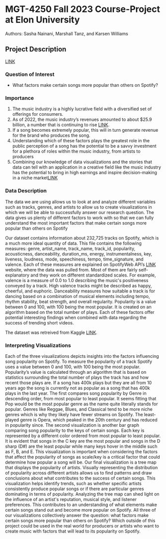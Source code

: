 # MGT-4250 Fall 2023 Course-Project at Elon University
Authors: Sasha Nainani, Marshall Tanz, and Karsen Williams

## Project Description
[LINK](https://public.tableau.com/authoring/DVS_Final/Dashboard1#1)
### Question of Interest
- What factors make certain songs more popular than others on Spotify?

### Importance
1. The music industry is a highly lucrative field with a diversified set of offerings for consumers.
2. As of 2022, the music industry’s revenues amounted to about $25.9 billion, a number that is continuing to rise [LINK](https://www.ft.com/content/89b30d4b-cd30-4dea-a0e8-0a41f2ce802c).
3.  If a song becomes extremely popular, this will in turn generate revenue for the brand who produces the song.
4.  Understanding which of these factors plays the greatest role in the public perception of a song has the potential to be a savvy investment for a plethora of roles within the music industry, from artists to producers
5.  Combining our knowledge of data visualizations and the stories that data can tell with an application in a creative field like the music industry has the potential to bring in high earnings and inspire decision-making in a niche market[LINK](https://onlinelibrary.wiley.com/doi/10.1111/isj.12369?af=R)

### Data Description
The data we are using allows us to look at and analyze different variables such as tracks, genres, and artists to allow us to create visualizations in which we will be able to successfully answer our research question. The data gives us plenty of different factors to work with so that we can fully understand the most important factors that make certain songs more popular than others on Spotify

Our dataset contains information about 232,725 tracks on Spotify, which is a much more ideal quantity of data. This file contains the following measures: genre, artist_name, track_name, track_id, popularity, acousticness, danceability, duration_ms, energy, instrumentalness, key, liveness, loudness, mode, speechiness, tempo, time_signature, and valence. Each of these measures are explained on SpotifyWeb API’s [LINK](https://developer.spotify.com/documentation/web-api) website, where the data was pulled from. Most of them are fairly self-explanatory and they work on different standardized scales. For example, valence is a measure of 0.0 to 1.0 describing the music's positiveness conveyed by a track. High valence tracks might be described as happy, cheerful, and euphoric. Danceability measures how suitable a track is for dancing based on a combination of musical elements including tempo, rhythm stability, beat strength, and overall regularity. Popularity is a value between 0 and 100, with 100 being the most popular. It is created on an algorithm based on the total number of plays. Each of these factors offer potential interesting findings when combined with data regarding the success of trending short videos.

The dataset was retreived from Kaggle [LINK](https://www.kaggle.com/datasets/zaheenhamidani/ultimate-spotify-tracks-db). 

### Interpreting Visualizations
Each of the three visualizations depicts insights into the factors influencing song popularity on Spotify. To measure the popularity of a track Spotify uses a value between 0 and 100, with 100 being the most popular. Popularity’s value is calculated through an algorithm that is based on statistics surrounding the total number of plays the track has and how recent those plays are. If a song has 400k plays but they are all from 10 years ago the song is currently not as popular as a song that has 400k plays in the last year. The first compares song popularity by Genre in descending order, from most popular to least popular. It seems fitting that Pop would be the most popular genre as the name quite literally stands for popular. Genres like Reggae, Blues, and Classical tend to be more niche genres which is why they likely have fewer streams on Spotify. The least-played genre is Opera, which peaked in the 20th century and has reduced in popularity since.
The second visualization is another bar graph comparing song popularity to the keys of certain songs. Each key is represented by a different color ordered from most popular to least popular. It is evident that songs in the C key are the most popular and songs in the D sharp (D#) are the least popular while many keys hover in the middle such as F, B, and E. This visualization is important when considering the factors that affect the popularity of songs as scale/key is a critical factor that could determine how popular a song will be.
Our final visualization is a tree map that displays the popularity of artists. Visually representing the distribution of popularity across different artists allows us to find patterns and draw conclusions about what contributes to the success of certain songs. This visualization helps identify trends, such as whether specific artists consistently produce popular songs or if there are particular genres dominating in terms of popularity. Analyzing the tree map can shed light on the influence of an artist's reputation, musical style, and listener preferences.
This contributes to an understanding of what elements make certain songs stand out and become more popular on Spotify. All three of our visualizations collectively answer the question: what factors make certain songs more popular than others on Spotify? Which outside of this project could be used in the real world for producers or artists who want to create music with factors that will lead to its popularity on Spotify.
